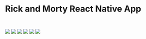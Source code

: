 # Rick and Morty React Native App

&nbsp;
&nbsp;
&nbsp;

![](screenshots/rym1.png)
![](screenshots/rym2.png)
![](screenshots/rym3.png)
![](screenshots/rym4.png)
![](screenshots/rym5.png)
![](screenshots/rym6.png)